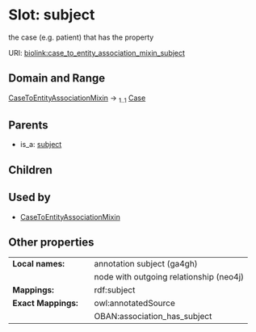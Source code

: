 
# Slot: subject


the case (e.g. patient) that has the property

URI: [biolink:case_to_entity_association_mixin_subject](https://w3id.org/biolink/vocab/case_to_entity_association_mixin_subject)


## Domain and Range

[CaseToEntityAssociationMixin](CaseToEntityAssociationMixin.md) &#8594;  <sub>1..1</sub> [Case](Case.md)

## Parents

 *  is_a: [subject](subject.md)

## Children


## Used by

 * [CaseToEntityAssociationMixin](CaseToEntityAssociationMixin.md)

## Other properties

|  |  |  |
| --- | --- | --- |
| **Local names:** | | annotation subject (ga4gh) |
|  | | node with outgoing relationship (neo4j) |
| **Mappings:** | | rdf:subject |
| **Exact Mappings:** | | owl:annotatedSource |
|  | | OBAN:association_has_subject |

